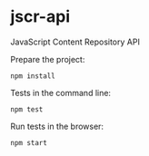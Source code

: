 jscr-api
========

JavaScript Content Repository API

Prepare the project:
```
npm install
```

Tests in the command line:
```
npm test
```

Run tests in the browser:
```
npm start
```
